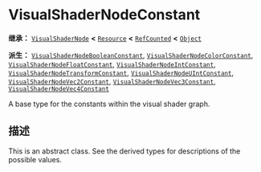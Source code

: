 <!-- ⚠ 请勿编辑本文件 ⚠ -->
<!-- 本文档使用脚本从 WeDot 引擎源码仓库生成。 -->
<!-- 生成脚本：https://github.com/WeDot-Engine/WeDot/tree/4.3/doc/tools/make_md.py； -->
<!-- 原文件：https://github.com/WeDot-Engine/WeDot/tree/4.3/doc/classes/VisualShaderNodeConstant.xml。 -->

<div id="_class_visualshadernodeconstant"></div>

# VisualShaderNodeConstant

**继承：** [`VisualShaderNode`](class_visualshadernode.md) **<** [`Resource`](class_resource.md) **<** [`RefCounted`](class_refcounted.md) **<** [`Object`](class_object.md)

**派生：** [`VisualShaderNodeBooleanConstant`](class_visualshadernodebooleanconstant.md), [`VisualShaderNodeColorConstant`](class_visualshadernodecolorconstant.md), [`VisualShaderNodeFloatConstant`](class_visualshadernodefloatconstant.md), [`VisualShaderNodeIntConstant`](class_visualshadernodeintconstant.md), [`VisualShaderNodeTransformConstant`](class_visualshadernodetransformconstant.md), [`VisualShaderNodeUIntConstant`](class_visualshadernodeuintconstant.md), [`VisualShaderNodeVec2Constant`](class_visualshadernodevec2constant.md), [`VisualShaderNodeVec3Constant`](class_visualshadernodevec3constant.md), [`VisualShaderNodeVec4Constant`](class_visualshadernodevec4constant.md)

A base type for the constants within the visual shader graph.

## 描述

This is an abstract class. See the derived types for descriptions of the possible values.

[^virtual]: 本方法通常需要用户覆盖才能生效。
[^const]: 本方法无副作用，不会修改该实例的任何成员变量。
[^vararg]: 本方法除了能接受在此处描述的参数外，还能够继续接受任意数量的参数。
[^constructor]: 本方法用于构造某个类型。
[^static]: 调用本方法无需实例，可直接使用类名进行调用。
[^operator]: 本方法描述的是使用本类型作为左操作数的有效运算符。
[^bitfield]: 这个值是由下列位标志构成位掩码的整数。
[^void]: 无返回值。
